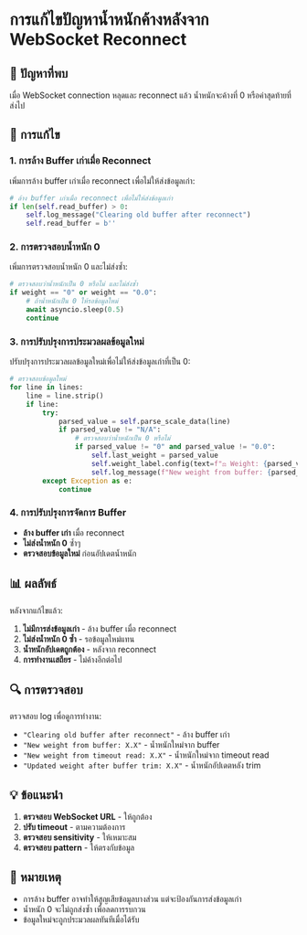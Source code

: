 # การแก้ไขปัญหาน้ำหนักค้างหลังจาก WebSocket Reconnect

## 🐛 ปัญหาที่พบ

เมื่อ WebSocket connection หลุดและ reconnect แล้ว น้ำหนักจะค้างที่ 0 หรือค่าสุดท้ายที่ส่งไป

## 🔧 การแก้ไข

### 1. การล้าง Buffer เก่าเมื่อ Reconnect

เพิ่มการล้าง buffer เก่าเมื่อ reconnect เพื่อไม่ให้ส่งข้อมูลเก่า:

```python
# ล้าง buffer เก่าเมื่อ reconnect เพื่อไม่ให้ส่งข้อมูลเก่า
if len(self.read_buffer) > 0:
    self.log_message("Clearing old buffer after reconnect")
    self.read_buffer = b''
```

### 2. การตรวจสอบน้ำหนัก 0

เพิ่มการตรวจสอบน้ำหนัก 0 และไม่ส่งซ้ำ:

```python
# ตรวจสอบว่าน้ำหนักเป็น 0 หรือไม่ และไม่ส่งซ้ำ
if weight == "0" or weight == "0.0":
    # ถ้าน้ำหนักเป็น 0 ให้รอข้อมูลใหม่
    await asyncio.sleep(0.5)
    continue
```

### 3. การปรับปรุงการประมวลผลข้อมูลใหม่

ปรับปรุงการประมวลผลข้อมูลใหม่เพื่อไม่ให้ส่งข้อมูลเก่าที่เป็น 0:

```python
# ตรวจสอบข้อมูลใหม่
for line in lines:
    line = line.strip()
    if line:
        try:
            parsed_value = self.parse_scale_data(line)
            if parsed_value != "N/A":
                # ตรวจสอบว่าน้ำหนักเป็น 0 หรือไม่
                if parsed_value != "0" and parsed_value != "0.0":
                    self.last_weight = parsed_value
                    self.weight_label.config(text=f"⚖️ Weight: {parsed_value}")
                    self.log_message(f"New weight from buffer: {parsed_value}")
        except Exception as e:
            continue
```

### 4. การปรับปรุงการจัดการ Buffer

- **ล้าง buffer เก่า** เมื่อ reconnect
- **ไม่ส่งน้ำหนัก 0** ซ้ำๆ
- **ตรวจสอบข้อมูลใหม่** ก่อนอัปเดตน้ำหนัก

## 📊 ผลลัพธ์

หลังจากแก้ไขแล้ว:

1. **ไม่มีการส่งข้อมูลเก่า** - ล้าง buffer เมื่อ reconnect
2. **ไม่ส่งน้ำหนัก 0 ซ้ำ** - รอข้อมูลใหม่แทน
3. **น้ำหนักอัปเดตถูกต้อง** - หลังจาก reconnect
4. **การทำงานเสถียร** - ไม่ค้างอีกต่อไป

## 🔍 การตรวจสอบ

ตรวจสอบ log เพื่อดูการทำงาน:

- `"Clearing old buffer after reconnect"` - ล้าง buffer เก่า
- `"New weight from buffer: X.X"` - น้ำหนักใหม่จาก buffer
- `"New weight from timeout read: X.X"` - น้ำหนักใหม่จาก timeout read
- `"Updated weight after buffer trim: X.X"` - น้ำหนักอัปเดตหลัง trim

## 💡 ข้อแนะนำ

1. **ตรวจสอบ WebSocket URL** - ให้ถูกต้อง
2. **ปรับ timeout** - ตามความต้องการ
3. **ตรวจสอบ sensitivity** - ให้เหมาะสม
4. **ตรวจสอบ pattern** - ให้ตรงกับข้อมูล

## 🚨 หมายเหตุ

- การล้าง buffer อาจทำให้สูญเสียข้อมูลบางส่วน แต่จะป้องกันการส่งข้อมูลเก่า
- น้ำหนัก 0 จะไม่ถูกส่งซ้ำ เพื่อลดการรบกวน
- ข้อมูลใหม่จะถูกประมวลผลทันทีเมื่อได้รับ

